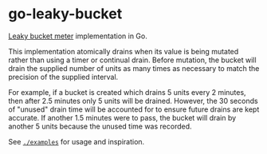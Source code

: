 # go-leaky-bucket
[Leaky bucket meter](https://en.wikipedia.org/wiki/Leaky_bucket#As_a_meter) implementation in Go.

This implementation atomically drains when its value is being mutated rather than using a timer or continual
drain. Before mutation, the bucket will drain the supplied number of units as many times as necessary to match
the precision of the supplied interval.

For example, if a bucket is created which drains 5 units every 2 minutes, then after 2.5 minutes only 5 units will
be drained. However, the 30 seconds of "unused" drain time will be accounted for to ensure future drains are kept
accurate. If another 1.5 minutes were to pass, the bucket will drain by another 5 units because the unused time
was recorded.

See [`./examples`](./examples) for usage and inspiration.